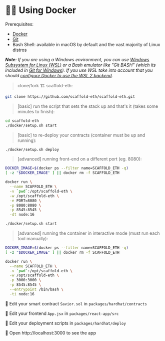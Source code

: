 # 🏄‍♂️ Using Docker

Prerequisites: 
- [Docker](https://docs.docker.com/engine/install/)
- [Git](https://git-scm.com/)
- Bash Shell: available in macOS by default and the vast majority of Linux distros

***Note**: If you are using a Windows environment, you can use [Windows Subsystem for Linux (WSL)](https://docs.microsoft.com/en-us/windows/wsl/) or a Bash emulator like "Git BASH" (which its included in [Git for Windows](https://gitforwindows.org/)). If you use WSL take into account that you should [configure Docker to use the WSL 2 backend](https://docs.docker.com/desktop/windows/wsl/).*


> clone/fork 🏗 scaffold-eth:

```bash
git clone https://github.com/scaffold-eth/scaffold-eth.git
```

> [basic] run the script that sets the stack up and that's it (takes some minutes to finish):

```bash
cd scaffold-eth
./docker/setup.sh start
```

> [basic] to re-deploy your contracts (container must be up and running):

```bash
./docker/setup.sh deploy
```

> [advanced] running front-end on a different port (eg. 8080):

```bash
DOCKER_IMAGE=$(docker ps --filter name=SCAFFOLD_ETH -q)
[ -z "$DOCKER_IMAGE" ] || docker rm -f SCAFFOLD_ETH

docker run \
  --name SCAFFOLD_ETH \
  -v `pwd`:/opt/scaffold-eth \
  -w /opt/scaffold-eth \
  -e PORT=8080 \
  -p 8080:8080 \
  -p 8545:8545 \
  -dt node:16

./docker/setup.sh start
```

> [advanced] running the container in interactive mode (must run each tool manually):

```bash
DOCKER_IMAGE=$(docker ps --filter name=SCAFFOLD_ETH -q)
[ -z "$DOCKER_IMAGE" ] || docker rm -f SCAFFOLD_ETH

docker run \
  --name SCAFFOLD_ETH \
  -v `pwd`:/opt/scaffold-eth \
  -w /opt/scaffold-eth \
  -p 3000:3000 \
  -p 8545:8545 \
  --entrypoint /bin/bash \
  -ti node:16
```

🔏 Edit your smart contract `Savior.sol` in `packages/hardhat/contracts`

📝 Edit your frontend `App.jsx` in `packages/react-app/src`

💼 Edit your deployment scripts in `packages/hardhat/deploy`

📱 Open http://localhost:3000 to see the app
